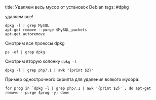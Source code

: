title: Удаляем весь мусор от установок  Debian
tags: #dpkg

удаляем все! 


```shell
dpkg -l | grep MySQL 
apt-get remove --purge $MySQL_packets 
apt-get autoremove
```


Смотрим все проессы dpkg 
```
ps -ef | grep dpkg
```

Смотрим вторую колонку ```dpkg -l```
```
dpkg -l | grep php7.1 | awk '{print $2}'
```

Пример однострочного скрипта для удаления всякого мусора: 

```
for prog in `dpkg -l | grep php7.1 | awk '{print $2}'`; do apt-get remove --purge $prog -y; done

```

